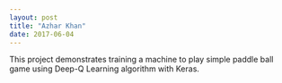 ```yaml
---
layout: post
title: "Azhar Khan"
date: 2017-06-04
---
```


This project demonstrates training a machine to play simple paddle ball game using Deep-Q Learning algorithm with Keras.
